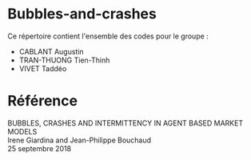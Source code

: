 # Bubbles-and-crashes
Ce répertoire contient l'ensemble des codes pour le groupe :   
 - CABLANT Augustin  
 - TRAN-THUONG Tien-Thinh  
 - VIVET Taddéo  
 
# Référence 
BUBBLES, CRASHES AND INTERMITTENCY IN AGENT BASED MARKET MODELS  
Irene Giardina and Jean-Philippe Bouchaud  
25 septembre 2018
